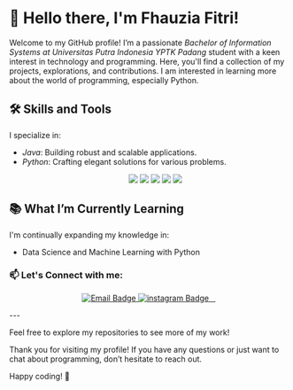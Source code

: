 # 👋 Hello there, I'm Fhauzia Fitri!

Welcome to my GitHub profile! I’m a passionate *Bachelor of Information Systems at Universitas Putra Indonesia YPTK Padang* student with a keen interest in technology and programming. Here, you'll find a collection of my projects, explorations, and contributions.
I am interested in learning more about the world of programming, especially Python.
## 🛠 Skills and Tools

I specialize in:
- *Java*: Building robust and scalable applications.
- *Python*: Crafting elegant solutions for various problems.
  <p align="center">
  <img src="https://img.shields.io/badge/Visual_Studio_Code-0078D4?style=for-the-badge&logo=visual%20studio%20code&logoColor=white"/>
  <img src="https://img.shields.io/badge/HTML5-E34F26?style=for-the-badge&logo=html5&logoColor=white"/>
  <img src="https://img.shields.io/badge/CSS3-1572B6?style=for-the-badge&logo=css3&logoColor=white"/>
  <img src="https://img.shields.io/badge/JavaScript-323330?style=for-the-badge&logo=javascript&logoColor=F7DF1E"/>
  <img src="https://img.shields.io/badge/Python-14354C?style=for-the-badge&logo=python&logoColor=white"/>
</p>

## 📚 What I’m Currently Learning

I'm continually expanding my knowledge in:
- Data Science and Machine Learning with Python

### 📫 Let's Connect with me:

<p align="center">
  <a href="mailto:fhauziafitri18@gmail.com">
    <img src="https://img.shields.io/badge/Email-D14836?style=for-the-badge&logo=gmail&logoColor=white" alt="Email Badge" />
  </a>
  <a href="https://www.instagram.com/fhauzia_a/?igsh=Y2Rxb2o1MGFsMHBs">
    <img src="https://img.shields.io/badge/Instagram-1DA1F2?style=for-the-badge&logo=twitter&logoColor=white" alt="instagram Badge" />
  </a>
</p>
---

Feel free to explore my repositories to see more of my work!

Thank you for visiting my profile! If you have any questions or just want to chat about programming, don’t hesitate to reach out.

Happy coding! 🚀
